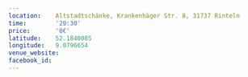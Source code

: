 ```yaml
---
location:    Altstadtschänke, Krankenhäger Str. 8, 31737 Rinteln
time:        '20:30'
price:       '0€'
latitude:    52.1840085
longitude:   9.0796654
venue_website: 
facebook_id: 
---
```

